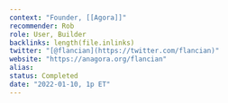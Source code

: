 ```yaml
---
context: "Founder, [[Agora]]"
recommender: Rob
role: User, Builder
backlinks: length(file.inlinks) 
twitter: "[@flancian](https://twitter.com/flancian)"
website: "https://anagora.org/flancian"
alias:
status: Completed
date: "2022-01-10, 1p ET"
---
```


